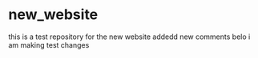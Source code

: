 # new_website
this is a test repository
for the new website
addedd new comments belo
i am making test changes
